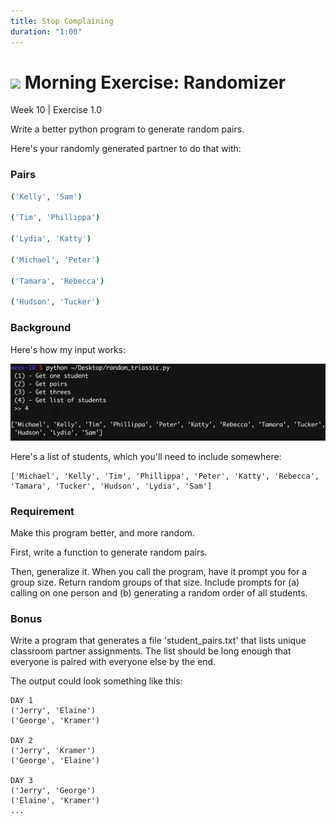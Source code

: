 ```yaml
---
title: Stop Complaining
duration: "1:00"
---
```


# ![](https://ga-dash.s3.amazonaws.com/production/assets/logo-9f88ae6c9c3871690e33280fcf557f33.png) Morning Exercise: Randomizer
Week 10 | Exercise 1.0

Write a better python program to generate random pairs.

Here's your randomly generated partner to do that with:

### Pairs
```bash
('Kelly', 'Sam')

('Tim', 'Phillippa')

('Lydia', 'Katty')

('Michael', 'Peter')

('Tamara', 'Rebecca')

('Hudson', 'Tucker')
```

### Background
Here's how my input works:

![](./assets/random_input.png)

Here's a list of students, which you'll need to include somewhere:
```
['Michael', 'Kelly', 'Tim', 'Phillippa', 'Peter', 'Katty', 'Rebecca', 'Tamara', 'Tucker', 'Hudson', 'Lydia', 'Sam']
```

### Requirement
Make this program better, and more random.

First, write a function to generate random pairs.

Then, generalize it. When you call the program, have it prompt you for a group size. Return random groups of that size. Include prompts for (a) calling on one person and (b) generating a random order of all students.

### Bonus
Write a program that generates a file 'student_pairs.txt' that lists unique classroom partner assignments. The list should be long enough that everyone is paired with everyone else by the end.

The output could look something like this:
```
DAY 1
('Jerry', 'Elaine')
('George', 'Kramer')

DAY 2
('Jerry', 'Kramer')
('George', 'Elaine')

DAY 3
('Jerry', 'George')
('Elaine', 'Kramer')
...
```
